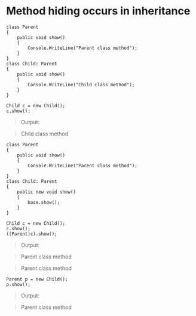 # Method hiding occurs in inheritance

```
class Parent
{
    public void show()
    {
        Console.WriteLine("Parent class method");
    }
}
class Child: Parent
{
    public void show()
    {
        Console.WriteLine("Child class method");
    }
}
```

```
Child c = new Child();
c.show();
```

> Output:

> Child class method

```
class Parent
{
    public void show()
    {
        Console.WriteLine("Parent class method");
    }
}
class Child: Parent
{
    public new void show()
    {
        base.show();
    }
}
```

```
Child c = new Child();
c.show();
((Parent)c).show();
```

> Output:

> Parent class method

> Parent class method

```
Parent p = new Child();
p.show();
```

> Output:

> Parent class method
